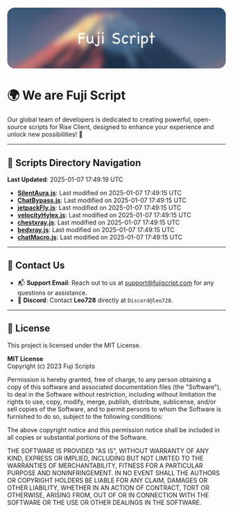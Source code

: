 ![Banner](.github/b.webp)

# 🌍 **We are Fuji Script**

Our global team of developers is dedicated to creating powerful, open-source scripts for Rise Client, designed to enhance your experience and unlock new possibilities! 🌟

---
<!-- SCRIPTS_NAVIGATION_START -->
## 📂 **Scripts Directory Navigation**

**Last Updated**: 2025-01-07 17:49:19 UTC

- **[SilentAura.js](scripts/SilentAura.js)**: Last modified on 2025-01-07 17:49:15 UTC
- **[ChatBypass.js](scripts/ChatBypass.js)**: Last modified on 2025-01-07 17:49:15 UTC
- **[jetpackFly.js](scripts/jetpackFly.js)**: Last modified on 2025-01-07 17:49:15 UTC
- **[velocityHylex.js](scripts/velocityHylex.js)**: Last modified on 2025-01-07 17:49:15 UTC
- **[chestxray.js](scripts/chestxray.js)**: Last modified on 2025-01-07 17:49:15 UTC
- **[bedxray.js](scripts/bedxray.js)**: Last modified on 2025-01-07 17:49:15 UTC
- **[chatMacro.js](scripts/chatMacro.js)**: Last modified on 2025-01-07 17:49:15 UTC

<!-- SCRIPTS_NAVIGATION_END -->

---

## 💬 **Contact Us**  
- 📬 **Support Email**: Reach out to us at [support@fujiscript.com](mailto:support@fujiscript.com) for any questions or assistance.  
- 💬 **Discord**: Contact **Leo728** directly at `Discord@leo728`.

---

## 📜 **License**

This project is licensed under the MIT License.  

**MIT License**  
Copyright (c) 2023 Fuji Scripts  

Permission is hereby granted, free of charge, to any person obtaining a copy of this software and associated documentation files (the "Software"), to deal in the Software without restriction, including without limitation the rights to use, copy, modify, merge, publish, distribute, sublicense, and/or sell copies of the Software, and to permit persons to whom the Software is furnished to do so, subject to the following conditions:  

The above copyright notice and this permission notice shall be included in all copies or substantial portions of the Software.  

THE SOFTWARE IS PROVIDED "AS IS", WITHOUT WARRANTY OF ANY KIND, EXPRESS OR IMPLIED, INCLUDING BUT NOT LIMITED TO THE WARRANTIES OF MERCHANTABILITY, FITNESS FOR A PARTICULAR PURPOSE AND NONINFRINGEMENT. IN NO EVENT SHALL THE AUTHORS OR COPYRIGHT HOLDERS BE LIABLE FOR ANY CLAIM, DAMAGES OR OTHER LIABILITY, WHETHER IN AN ACTION OF CONTRACT, TORT OR OTHERWISE, ARISING FROM, OUT OF OR IN CONNECTION WITH THE SOFTWARE OR THE USE OR OTHER DEALINGS IN THE SOFTWARE.  
